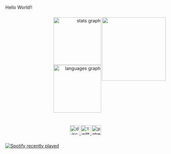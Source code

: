 <p align="left">Hello World!!</p>

###

<img align="right" height="200" src="https://cdn.discordapp.com/attachments/427932177397841935/1328588764376862741/Captulkolpkmre.PNG?ex=67874035&is=6785eeb5&hm=0302c7b3b1823113385d055ff4513008db1bbf148f061255b720e6485707196d&"  />

###

<div align="right">
  <img src="https://github-readme-stats.vercel.app/api?username=Hjuiihu&hide_title=false&hide_rank=false&show_icons=true&include_all_commits=true&count_private=true&disable_animations=false&theme=dracula&locale=en&hide_border=false&order=1" height="150" alt="stats graph"  />
  <img src="https://github-readme-stats.vercel.app/api/top-langs?username=Hjuiihu&locale=en&hide_title=false&layout=compact&card_width=320&langs_count=10&theme=dracula&hide_border=false&order=2" height="150" alt="languages graph"  />
</div>

###

<br clear="both">

<div align="center">
  <a href="delazdr" target="_blank">
    <img src="https://img.shields.io/static/v1?message=Discord&logo=discord&label=&color=7289DA&logoColor=white&labelColor=&style=for-the-badge" height="30" alt="discord logo"  />
  </a>
  <a href="https://x.com/hjuiihu" target="_blank">
    <img src="https://img.shields.io/static/v1?message=Twitter&logo=twitter&label=&color=1DA1F2&logoColor=white&labelColor=&style=for-the-badge" height="30" alt="twitter logo"  />
  </a>
  <a href="https://www.patreon.com/c/hjuiihu" target="_blank">
    <img src="https://img.shields.io/static/v1?message=Patreon&logo=patreon&label=&color=F96854&logoColor=white&labelColor=&style=for-the-badge" height="30" alt="patreon logo"  />
  </a>
</div>

###

<div align="left">
  <a href="https://open.spotify.com/user/bc728apg2liw2mdlh3j060fuw">
    <img src="https://spotify-recently-played-readme.vercel.app/api?user=bc728apg2liw2mdlh3j060fuw&count=5&unique=false" alt="Spotify recently played"  />
  </a>
</div>

###
